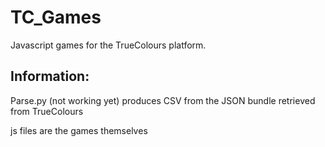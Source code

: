 # TC_Games
Javascript games for the TrueColours platform. 

## Information:
Parse.py (not working yet) produces CSV from the JSON bundle retrieved from TrueColours

js files are the games themselves 
